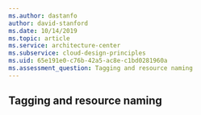 ```yaml
---
ms.author: dastanfo
author: david-stanford
ms.date: 10/14/2019
ms.topic: article
ms.service: architecture-center
ms.subservice: cloud-design-principles
ms.uid: 65e191e0-c76b-42a5-ac8e-c1bd0281960a
ms.assessment_question: Tagging and resource naming
---
```

## Tagging and resource naming


